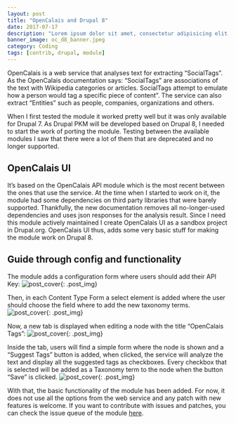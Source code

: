 ```yaml
---
layout: post
title: "OpenCalais and Drupal 8"
date: 2017-07-17
description: "Lorem ipsum dolor sit amet, consectetur adipisicing elit, sed do eiusmod tempor incididunt ut labore et dolore magna aliqua Ut enim..."
banner_image: oc_d8_banner.jpeg
category: Coding
tags: [contrib, drupal, module]
---
```

OpenCalais is a web service that analyses text for extracting “SocialTags”. As the OpenCalais documentation says: “SocialTags” are associations of the text with Wikipedia categories or articles. SocialTags attempt to emulate how a person would tag a specific piece of content”. 
The service can also extract “Entities” such as people, companies, organizations and others.

When I first tested the module it worked pretty well but it was only available for Drupal 7. As Drupal PKM will be developed based on Drupal 8, I needed to start the work of porting the module. 
Testing between the available modules I saw that there were a lot of them that are deprecated and no longer supported.

## OpenCalais UI
It’s based on the OpenCalais API module which is the most recent between the ones that use the service. At the time when I started to work on it, the module had some dependencies on third party libraries that were barely supported. Thankfully, the new documentation removes all no-longer-used dependencies and uses json responses for the analysis result.
Since I need this module actively maintained I create OpenCalais UI as a sandbox project in Drupal.org. OpenCalais UI thus, adds some very basic stuff for making the module work on Drupal 8.

## Guide through config and functionality
The module adds a configuration form where users should add their API Key:
![post_cover]({{site.baseurl}}/assets/post_img/oc_d8_1.png){: .post_img}

Then, in each Content Type Form a select element is added where the user should choose the field where to add the new taxonomy terms.
![post_cover]({{site.baseurl}}/assets/post_img/oc_d8_2.png){: .post_img}

Now, a new tab is displayed when editing a node with the title “OpenCalais Tags”:
![post_cover]({{site.baseurl}}/assets/post_img/oc_d8_3.png){: .post_img}

Inside the tab, users will find a simple form where the node is shown and a “Suggest Tags” button is added, when clicked, the service will analyze the text and display all the suggested tags as checkboxes. Every checkbox that is selected will be added as a Taxonomy term to the node when the button “Save” is clicked.
![post_cover]({{site.baseurl}}/assets/post_img/oc_d8_4.png){: .post_img}

With that, the basic functionality of the module has been added. For now, it does not use all the options from the web service and any patch with new features is welcome. If you want to contribute with issues and patches, you can check the issue queue of the module [here](https://www.drupal.org/project/issues/2894247).

